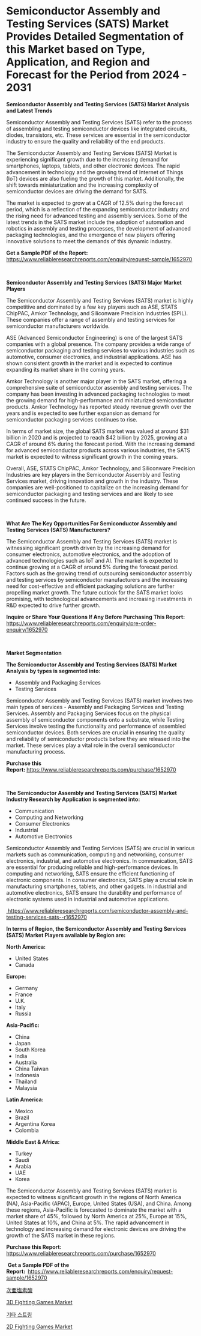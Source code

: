 <p><h1>Semiconductor Assembly and Testing Services (SATS) Market Provides Detailed Segmentation of this Market based on Type, Application, and Region and Forecast for the Period from 2024 - 2031</h1></p><p><strong>Semiconductor Assembly and Testing Services (SATS) Market Analysis and Latest Trends</strong></p>
<p><p>Semiconductor Assembly and Testing Services (SATS) refer to the process of assembling and testing semiconductor devices like integrated circuits, diodes, transistors, etc. These services are essential in the semiconductor industry to ensure the quality and reliability of the end products. </p><p>The Semiconductor Assembly and Testing Services (SATS) Market is experiencing significant growth due to the increasing demand for smartphones, laptops, tablets, and other electronic devices. The rapid advancement in technology and the growing trend of Internet of Things (IoT) devices are also fueling the growth of this market. Additionally, the shift towards miniaturization and the increasing complexity of semiconductor devices are driving the demand for SATS.</p><p>The market is expected to grow at a CAGR of 12.5% during the forecast period, which is a reflection of the expanding semiconductor industry and the rising need for advanced testing and assembly services. Some of the latest trends in the SATS market include the adoption of automation and robotics in assembly and testing processes, the development of advanced packaging technologies, and the emergence of new players offering innovative solutions to meet the demands of this dynamic industry.</p></p>
<p><strong>Get a Sample PDF of the Report:&nbsp;</strong> <a href="https://www.reliableresearchreports.com/enquiry/request-sample/1652970">https://www.reliableresearchreports.com/enquiry/request-sample/1652970</a></p>
<p>&nbsp;</p>
<p><strong>Semiconductor Assembly and Testing Services (SATS) Major Market Players</strong></p>
<p><p>The Semiconductor Assembly and Testing Services (SATS) market is highly competitive and dominated by a few key players such as ASE, STATS ChipPAC, Amkor Technology, and Siliconware Precision Industries (SPIL). These companies offer a range of assembly and testing services for semiconductor manufacturers worldwide.</p><p>ASE (Advanced Semiconductor Engineering) is one of the largest SATS companies with a global presence. The company provides a wide range of semiconductor packaging and testing services to various industries such as automotive, consumer electronics, and industrial applications. ASE has shown consistent growth in the market and is expected to continue expanding its market share in the coming years.</p><p>Amkor Technology is another major player in the SATS market, offering a comprehensive suite of semiconductor assembly and testing services. The company has been investing in advanced packaging technologies to meet the growing demand for high-performance and miniaturized semiconductor products. Amkor Technology has reported steady revenue growth over the years and is expected to see further expansion as demand for semiconductor packaging services continues to rise.</p><p>In terms of market size, the global SATS market was valued at around $31 billion in 2020 and is projected to reach $42 billion by 2025, growing at a CAGR of around 6% during the forecast period. With the increasing demand for advanced semiconductor products across various industries, the SATS market is expected to witness significant growth in the coming years.</p><p>Overall, ASE, STATS ChipPAC, Amkor Technology, and Siliconware Precision Industries are key players in the Semiconductor Assembly and Testing Services market, driving innovation and growth in the industry. These companies are well-positioned to capitalize on the increasing demand for semiconductor packaging and testing services and are likely to see continued success in the future.</p></p>
<p>&nbsp;</p>
<p><strong>What Are The Key Opportunities For Semiconductor Assembly and Testing Services (SATS) Manufacturers?</strong></p>
<p><p>The Semiconductor Assembly and Testing Services (SATS) market is witnessing significant growth driven by the increasing demand for consumer electronics, automotive electronics, and the adoption of advanced technologies such as IoT and AI. The market is expected to continue growing at a CAGR of around 5% during the forecast period. Factors such as the growing trend of outsourcing semiconductor assembly and testing services by semiconductor manufacturers and the increasing need for cost-effective and efficient packaging solutions are further propelling market growth. The future outlook for the SATS market looks promising, with technological advancements and increasing investments in R&D expected to drive further growth.</p></p>
<p><strong>Inquire or Share Your Questions If Any Before Purchasing This Report:</strong> <a href="https://www.reliableresearchreports.com/enquiry/pre-order-enquiry/1652970">https://www.reliableresearchreports.com/enquiry/pre-order-enquiry/1652970</a></p>
<p>&nbsp;</p>
<p><strong>Market Segmentation</strong></p>
<p><strong>The Semiconductor Assembly and Testing Services (SATS) Market Analysis by types is segmented into:</strong></p>
<p><ul><li>Assembly and Packaging Services</li><li>Testing Services</li></ul></p>
<p><p>Semiconductor Assembly and Testing Services (SATS) market involves two main types of services - Assembly and Packaging Services and Testing Services. Assembly and Packaging Services focus on the physical assembly of semiconductor components onto a substrate, while Testing Services involve testing the functionality and performance of assembled semiconductor devices. Both services are crucial in ensuring the quality and reliability of semiconductor products before they are released into the market. These services play a vital role in the overall semiconductor manufacturing process.</p></p>
<p><strong>Purchase this Report:&nbsp;</strong><a href="https://www.reliableresearchreports.com/purchase/1652970">https://www.reliableresearchreports.com/purchase/1652970</a></p>
<p>&nbsp;</p>
<p><strong>The Semiconductor Assembly and Testing Services (SATS) Market Industry Research by Application is segmented into:</strong></p>
<p><ul><li>Communication</li><li>Computing and Networking</li><li>Consumer Electronics</li><li>Industrial</li><li>Automotive Electronics</li></ul></p>
<p><p>Semiconductor Assembly and Testing Services (SATS) are crucial in various markets such as communication, computing and networking, consumer electronics, industrial, and automotive electronics. In communication, SATS are essential for producing reliable and high-performance devices. In computing and networking, SATS ensure the efficient functioning of electronic components. In consumer electronics, SATS play a crucial role in manufacturing smartphones, tablets, and other gadgets. In industrial and automotive electronics, SATS ensure the durability and performance of electronic systems used in industrial and automotive applications.</p></p>
<p><a href="https://www.reliableresearchreports.com/semiconductor-assembly-and-testing-services-sats--r1652970">&nbsp;https://www.reliableresearchreports.com/semiconductor-assembly-and-testing-services-sats--r1652970</a></p>
<p><strong>In terms of Region, the Semiconductor Assembly and Testing Services (SATS) Market Players available by Region are:</strong></p>
<p>
    <p> <strong> North America: </strong>
        <ul>
            <li>United States</li>
            <li>Canada</li>
        </ul>
        </p> 
    <p> <strong> Europe: </strong>
        <ul>
            <li>Germany</li>
            <li>France</li>
            <li>U.K.</li>
            <li>Italy</li>
            <li>Russia</li>
        </ul>
        </p> 
    <p> <strong> Asia-Pacific: </strong>
        <ul>
            <li>China</li>
            <li>Japan</li>
            <li>South Korea</li>
            <li>India</li>
            <li>Australia</li>
            <li>China Taiwan</li>
            <li>Indonesia</li>
            <li>Thailand</li>
            <li>Malaysia</li>
        </ul>
        </p> 
    <p> <strong> Latin America: </strong>
        <ul>
            <li>Mexico</li>
            <li>Brazil</li>
            <li>Argentina Korea</li>
            <li>Colombia</li>
        </ul>
        </p> 
    <p> <strong> Middle East & Africa: </strong>
        <ul>
            <li>Turkey</li>
            <li>Saudi</li>
            <li>Arabia</li>
            <li>UAE</li>
            <li>Korea</li>
        </ul>
    </p>
    </p>
<p><p>The Semiconductor Assembly and Testing Services (SATS) market is expected to witness significant growth in the regions of North America (NA), Asia-Pacific (APAC), Europe, United States (USA), and China. Among these regions, Asia-Pacific is forecasted to dominate the market with a market share of 45%, followed by North America at 25%, Europe at 15%, United States at 10%, and China at 5%. The rapid advancement in technology and increasing demand for electronic devices are driving the growth of the SATS market in these regions.</p></p>
<p><strong>Purchase this Report: </strong><a href="https://www.reliableresearchreports.com/purchase/1652970">https://www.reliableresearchreports.com/purchase/1652970</a></p>
<p>&nbsp;<strong>Get a Sample PDF of the Report:&nbsp;&nbsp;</strong><a href="https://www.reliableresearchreports.com/enquiry/request-sample/1652970">https://www.reliableresearchreports.com/enquiry/request-sample/1652970</a></p>
<p><strong></strong></p>
<p><p><a href="https://medium.com/@elmoray21/%E6%AC%A1%E3%81%AE%E6%96%87%E3%82%92%E6%97%A5%E6%9C%AC%E8%AA%9E%E3%81%A7%E7%BF%BB%E8%A8%B3%E3%81%97%E3%81%A6%E3%81%8F%E3%81%A0%E3%81%95%E3%81%84-%E6%AC%A1%E3%81%AE%E6%96%87%E3%82%92%E6%97%A5%E6%9C%AC%E8%AA%9E%E3%81%A7%E7%BF%BB%E8%A8%B3%E3%81%97%E3%81%A6%E3%81%8F%E3%81%A0%E3%81%95%E3%81%84-%E6%AC%A1%E3%81%AE%E6%96%87%E3%82%92%E6%97%A5%E6%9C%AC%E8%AA%9E%E3%81%A7%E7%BF%BB%E8%A8%B3%E3%81%97%E3%81%A6%E3%81%8F%E3%81%A0%E3%81%95%E3%81%84-%E6%AC%A1%E3%81%AE%E6%96%87%E3%82%92%E6%97%A5%E6%9C%AC%E8%AA%9E%E3%81%A7%E7%BF%BB%E8%A8%B3%E3%81%97%E3%81%A6%E3%81%8F%E3%81%A0%E3%81%95%E3%81%84-%E6%AC%A1%E3%81%AE%E6%96%87%E3%82%92%E6%97%A5%E6%9C%AC%E8%AA%9E%E3%81%A7%E7%BF%BB%E8%A8%B3%E3%81%97%E3%81%A6%E3%81%8F%E3%81%A0%E3%81%95%E3%81%84-c8a5a0f14a19">次亜塩素酸</a></p><p><a href="https://github.com/MyrtisWest1/Market-Research-Report-List-1/blob/main/3d-fighting-games-market.md">3D Fighting Games Market</a></p><p><a href="https://medium.com/@staceyhilll80/%EA%B8%B0%ED%83%80-%EC%A4%84-%EC%8B%9C%EC%9E%A5-%EA%B7%9C%EB%AA%A8%EB%8A%94-%EA%B8%80%EB%A1%9C%EB%B2%8C-%EC%82%B0%EC%97%85%EC%97%90%EC%84%9C-%EA%B0%80%EC%9E%A5-%EC%A2%8B%EC%9D%80-%EB%A7%88%EC%BC%80%ED%8C%85-%EC%B1%84%EB%84%90%EC%9D%84-%EB%82%98%ED%83%80%EB%83%85%EB%8B%88%EB%8B%A4-2a3686825304">기타 스트링</a></p><p><a href="https://github.com/LaceyZemlak1/Market-Research-Report-List-1/blob/main/2d-fighting-games-market.md">2D Fighting Games Market</a></p></p>
